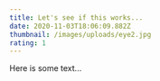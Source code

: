 ```yaml
---
title: Let's see if this works...
date: 2020-11-03T18:06:09.882Z
thumbnail: /images/uploads/eye2.jpg
rating: 1
---
```

Here is some text...